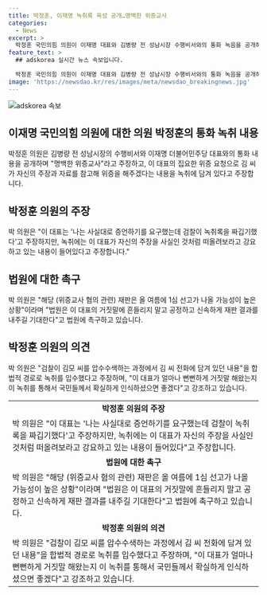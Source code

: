 ```yaml
---
title: 박정훈, 이재명 녹취록 육성 공개…명백한 위증교사
categories:
  - News
excerpt: >
  박정훈 국민의힘 의원이 이재명 대표와 김병량 전 성남시장 수행비서와의 통화 녹음을 공개하며 위증교사 혐의를 주장했다. 녹취 내용에 따르면 이 대표가 김 씨를 강요하고, 위증을 유도한 내용이 담겼다는 것으로, 이에 대해 박 의원은 법원에 신속한 재판 결과를 촉구했다. 이에 대한 의원의 주장은 지속되며, 해당 사건에 대한 관심이 높아지고 있다.
feature_text: >
  ## adskorea 실시간 뉴스 속보입니다.

  박정훈 국민의힘 의원이 이재명 대표와 김병량 전 성남시장 수행비서와의 통화 녹음을 공개하며 위증교사 혐의를 주장했다. 녹취 내용에 따르면 이 대표가 김 씨를 강요하고, 위증을 유도한 내용이 담겼다는 것으로, 이에 대해 박 의원은 법원에 신속한 재판 결과를 촉구했다. 이에 대한 의원의 주장은 지속되며, 해당 사건에 대한 관심이 높아지고 있다.
image: 'https://newsdao.kr/res/images/meta/newsdao_breakingnews.jpg'
---
```


<p><img src="https://newsdao.kr/res/images/meta/newsdao_breakingnews.jpg" alt="adskorea 속보" /></p>

<h2 data-ke-size="size26">이재명 국민의힘 의원에 대한 의원 박정훈의 통화 녹취 내용</h2>

<p data-ke-size="size16">박정훈 의원은 김병량 전 성남시장의 수행비서와 이재명 더불어민주당 대표와의 통화 내용을 공개하며 "명백한 위증교사"라고 주장하고, 이 대표의 집요한 위증 요청으로 김 씨가 자신의 주장과 자료를 참고해 위증을 해주겠다는 내용을 녹취에 담겨 있다고 주장합니다.</p>

<h2 data-ke-size="size26">박정훈 의원의 주장</h2>

<p data-ke-size="size16">박 의원은 "이 대표는 '나는 사실대로 증언하기를 요구했는데 검찰이 녹취록을 짜깁기했다'고 주장하지만, 녹취에는 이 대표가 자신의 주장을 사실인 것처럼 떠올려보라고 강요하고 있는 내용이 들어있다고 주장합니다."</p>

<h2 data-ke-size="size26">법원에 대한 촉구</h2>

<p data-ke-size="size16">박 의원은 "해당 (위증교사 혐의 관련) 재판은 올 여름에 1심 선고가 나올 가능성이 높은 상황"이라며 "법원은 이 대표의 거짓말에 흔들리지 말고 공정하고 신속하게 재판 결과를 내주길 기대한다"고 법원에 촉구하고 있습니다.</p>

<h2 data-ke-size="size26">박정훈 의원의 의견</h2>

<p data-ke-size="size16">박 의원은 "검찰이 김모 씨를 압수수색하는 과정에서 김 씨 전화에 담겨 있던 내용"을 합법적 경로로 녹취를 입수했다고 주장하며, "이 대표가 얼마나 뻔뻔하게 거짓말 해왔는지 이 녹취를 통해서 국민들께서 확실하게 인식하셨으면 좋겠다"고 강조하고 있습니다.</p>

<table>
  <tr>
    <td style="text-align: center; height: 17px;"><b>박정훈 의원의 주장</b></td>
  </tr>
  <tr>
    <td>박 의원은 "이 대표는 '나는 사실대로 증언하기를 요구했는데 검찰이 녹취록을 짜깁기했다'고 주장하지만, 녹취에는 이 대표가 자신의 주장을 사실인 것처럼 떠올려보라고 강요하고 있는 내용이 들어있다"고 주장합니다.</td>
  </tr>
  <tr>
    <td style="text-align: center; height: 17px;"><b>법원에 대한 촉구</b></td>
  </tr>
  <tr>
    <td>박 의원은 "해당 (위증교사 혐의 관련) 재판은 올 여름에 1심 선고가 나올 가능성이 높은 상황"이라며 "법원은 이 대표의 거짓말에 흔들리지 말고 공정하고 신속하게 재판 결과를 내주길 기대한다"고 법원에 촉구하고 있습니다.</td>
  </tr>
  <tr>
    <td style="text-align: center; height: 17px;"><b>박정훈 의원의 의견</b></td>
  </tr>
  <tr>
    <td>박 의원은 "검찰이 김모 씨를 압수수색하는 과정에서 김 씨 전화에 담겨 있던 내용"을 합법적 경로로 녹취를 입수했다고 주장하며, "이 대표가 얼마나 뻔뻔하게 거짓말 해왔는지 이 녹취를 통해서 국민들께서 확실하게 인식하셨으면 좋겠다"고 강조하고 있습니다.</td>
  </tr>
</table>

